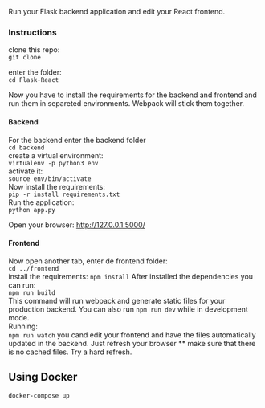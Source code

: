 Run your Flask backend application and edit your React frontend.

### Instructions

clone this repo:\
 `git clone`

enter the folder:\
 `cd Flask-React`

Now you have to install the requirements for the backend and frontend and run them in separeted environments. Webpack will stick them together.

#### Backend

For the backend enter the backend folder\
`cd backend`\
create a virtual environment:\
`virtualenv -p python3 env`\
activate it:\
`source env/bin/activate`\
Now install the requirements:\
`pip -r install requirements.txt`\
Run the application:\
`python app.py`

Open your browser:
http://127.0.0.1:5000/

#### Frontend

Now open another tab, enter de frontend folder:\
`cd ../frontend`\
install the requirements:
`npm install`
After installed the dependencies you can run:\
`npm run build`\
This command will run webpack and generate static files for your production backend.
You can also run `npm run dev` while in development mode.\
Running:\
`npm run watch` you cand edit your frontend and have the files automatically updated in the backend. Just refresh your browser \*\* make sure that there is no cached files. Try a hard refresh.

## Using Docker

`docker-compose up`
